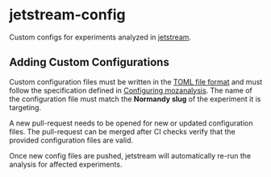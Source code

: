 # jetstream-config

Custom configs for experiments analyzed in [jetstream](https://github.com/mozilla/jetstream). 

## Adding Custom Configurations

Custom configuration files must be written in the [TOML file format](https://github.com/toml-lang/toml) and must follow the specification defined in [Configuring mozanalysis](https://docs.google.com/document/d/1rEpmUUtfN1f3xWKe3G0GI7ek2fq49W99-Li3YTtnH68).
The name of the configuration file must match the **Normandy slug** of the experiment it is targeting.

A new pull-request needs to be opened for new or updated configuration files. The pull-request can be merged after CI checks verify that the provided configuration files are valid.

Once new config files are pushed, jetstream will automatically re-run the analysis for affected experiments.
